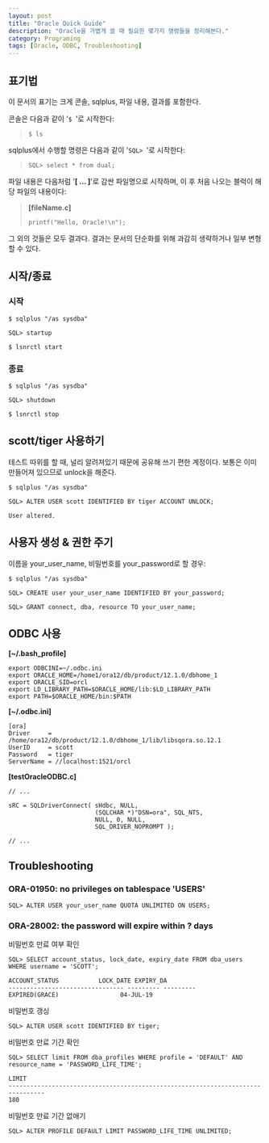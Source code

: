```yaml
---
layout: post
title: "Oracle Quick Guide"
description: "Oracle을 가볍게 쓸 때 필요한 몇가지 명령들을 정리해본다."
category: Programing
tags: [Oracle, ODBC, Troubleshooting]
---
```


## 표기법

이 문서의 표기는 크게 콘솔, sqlplus, 파일 내용, 결과를 포함한다.

콘솔은 다음과 같이 '`$ `'로 시작한다:

> ~~~
> $ ls
> ~~~

sqlplus에서 수행할 명령은 다음과 같이 '`SQL> `'로 시작한다:

> ~~~
> SQL> select * from dual;
> ~~~

파일 내용은 다음처럼 '**[ ... ]**'로 감싼 파일명으로 시작하며,
이 후 처음 나오는 블럭이 해당 파일의 내용이다:

> **[fileName.c]**
>
> ~~~
> printf("Hello, Oracle!\n");
> ~~~

그 외의 것들은 모두 결과다.
결과는 문서의 단순화를 위해 과감히 생략하거나 일부 변형할 수 있다.



## 시작/종료

### 시작

~~~
$ sqlplus "/as sysdba"

SQL> startup

$ lsnrctl start
~~~

### 종료

~~~
$ sqlplus "/as sysdba"

SQL> shutdown

$ lsnrctl stop
~~~



## scott/tiger 사용하기

테스트 따위를 할 때, 널리 알려져있기 때문에 공유해 쓰기 편한 계정이다.
보통은 이미 만들어져 있으므로 unlock을 해준다.

~~~
$ sqlplus "/as sysdba"

SQL> ALTER USER scott IDENTIFIED BY tiger ACCOUNT UNLOCK;

User altered.
~~~



## 사용자 생성 & 권한 주기

이름을 your_user_name, 비밀번호를 your_password로 할 경우:

~~~
$ sqlplus "/as sysdba"

SQL> CREATE user your_user_name IDENTIFIED BY your_password;

SQL> GRANT connect, dba, resource TO your_user_name;
~~~



## ODBC 사용

**[~/.bash_profile]**

~~~
export ODBCINI=~/.odbc.ini
export ORACLE_HOME=/home1/ora12/db/product/12.1.0/dbhome_1
export ORACLE_SID=orcl
export LD_LIBRARY_PATH=$ORACLE_HOME/lib:$LD_LIBRARY_PATH
export PATH=$ORACLE_HOME/bin:$PATH
~~~

**[~/.odbc.ini]**

~~~
[ora]
Driver     = /home/ora12/db/product/12.1.0/dbhome_1/lib/libsqora.so.12.1
UserID     = scott
Password   = tiger
ServerName = //localhost:1521/orcl
~~~

**[testOracleODBC.c]**

~~~
// ...

sRC = SQLDriverConnect( sHdbc, NULL,
                        (SQLCHAR *)"DSN=ora", SQL_NTS,
                        NULL, 0, NULL,
                        SQL_DRIVER_NOPROMPT );

// ...
~~~



## Troubleshooting

### ORA-01950: no privileges on tablespace 'USERS'

~~~
SQL> ALTER USER your_user_name QUOTA UNLIMITED ON USERS;
~~~

### ORA-28002: the password will expire within ? days

비밀번호 만료 여부 확인

~~~
SQL> SELECT account_status, lock_date, expiry_date FROM dba_users WHERE username = 'SCOTT';

ACCOUNT_STATUS			 LOCK_DATE EXPIRY_DA
-------------------------------- --------- ---------
EXPIRED(GRACE)				   04-JUL-19
~~~

비밀번호 갱싱

~~~
SQL> ALTER USER scott IDENTIFIED BY tiger;
~~~

비밀번호 만료 기간 확인

~~~
SQL> SELECT limit FROM dba_profiles WHERE profile = 'DEFAULT' AND resource_name = 'PASSWORD_LIFE_TIME';

LIMIT
--------------------------------------------------------------------------------
180
~~~

비밀번호 만료 기간 없애기

~~~
SQL> ALTER PROFILE DEFAULT LIMIT PASSWORD_LIFE_TIME UNLIMITED;
~~~
